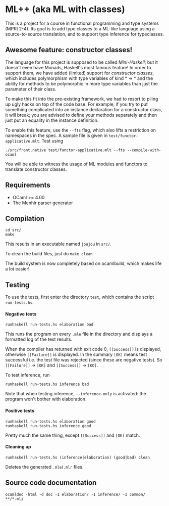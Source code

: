 ML++ (aka ML with classes)
==========================

This is a project for a course in functional programming and type
systems (MPRI 2-4). Its goal is to add type classes to a ML-like
language using a source-to-source translation, and to support
type inference for typeclasses.


Awesome feature: constructor classes!
-------------------------------------

The language for this project is supposed to be called _Mini-Haskell_;
but it doesn't even have Monads, Haskell's most famous feature!
In order to support them, we have added (limited) support for
_constructor classes_, which includes polymorphism with type variables
of kind * -> * and the ability for methods to be polymorphic in more 
type variables than just the parameter of their class.

To make this fit into the pre-existing framework, we had to resort
to piling up ugly hacks on top of the code base. For example, if you
try to put something complicated into an instance declaration for
a constructor class, it will break; you are advised to define your methods
separately and then just put an equality in the instance definition.

To enable this feature, use the `--fts` flag, which also lifts a
restriction on namespaces in the spec. A sample file is given in
`test/functor-applicative.mlt`. Test using

    ./src/front.native test/functor-applicative.mlt --fts --compile-with-ocaml

You will be able to witness the usage of ML modules and functors
to translate constructor classes.


Requirements
------------

* OCaml >= 4.00
* The Menhir parser generator

Compilation
-----------

    cd src/
    make

This results in an executable named `joujou` in `src/`.

To clean the build files, just do `make clean`.

The build system is now completely based on ocamlbuild, which makes
life a lot easier!

Testing
-------

To use the tests, first enter the directory `test`, which contains
the script `run-tests.hs`.

#### Negative tests

    runhaskell run-tests.hs elaboration bad

This runs the program on every `.mle` file in the directory and
displays a formatted log of the test results. 

When the compiler has returned with exit code 0, `[[Success]]` is
displayed, otherwise `[[Failure]]` is displayed. In the summary `[OK]`
means test successful i.e. the test file was rejected (since these are
negative tests). So `[[Failure]]` -> `[OK]` and `[[Success]]` ->
`[KO]`.

To test inference, run

    runhaskell run-tests.hs inference bad

Note that when testing inference, `--inference-only` is activated: the
program won't bother with elaboration.
     
#### Positive tests

    runhaskell run-tests.hs elaboration good
    runhaskell run-tests.hs inference good

Pretty much the same thing, except `[[Success]]` and `[OK]` match.

#### Cleaning up

    runhaskell run-tests.hs (inference|elaboration) (good|bad) clean

Deletes the generated `.mle`/`.mlr` files.


Source code documentation
-------------------------

    ocamldoc -html -d doc -I elaboration/ -I inference/ -I common/ **/*.mli


